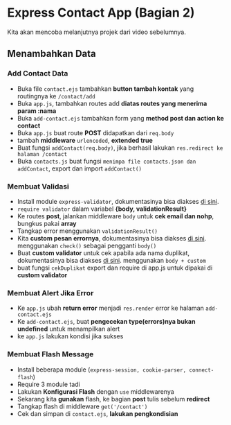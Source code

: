 # Express Contact App (Bagian 2)  
Kita akan mencoba melanjutnya projek dari video sebelumnya.  

## Menambahkan Data 

### Add Contact Data
- Buka file `contact.ejs` tambahkan **button tambah kontak** yang routingnya ke `/contact/add`
- Buka `app.js`, tambahkan routes add **diatas routes yang menerima param :nama**
- Buka `add-contact.ejs` tambahkan form yang **method post dan action ke contact**
- Buka `app.js` buat route **POST** didapatkan dari `req.body`
- tambah **middleware** `urlencoded`, **extended true**
- Buat fungsi `addContact(req.body)`, jika berhasil lakukan `res.redirect ke halaman /contact`
- Buka `contacts.js` buat fungsi `menimpa file contacts.json dan addContact`, export dan import `addContact()`

### Membuat Validasi  
- Install module `express-validator`, dokumentasinya bisa diakses [di sini](https://express-validator.github.io/docs/).
- `require validator` dalam variabel **{body, validationResult}**
- Ke routes **post**, jalankan middleware `body` untuk **cek email dan nohp**, bungkus pakai **array**
- Tangkap error menggunakan `validationResult()`
- Kita **custom pesan errornya**, dokumentasinya bisa diakses [di sini](https://express-validator.github.io/docs/custom-error-messages.html). menggunakan `check()` sebagai pengganti `body()`
- Buat **custom validator** untuk cek apabila ada nama duplikat, dokumentasinya bisa diakses [di sini](https://express-validator.github.io/docs/custom-validators-sanitizers.html). menggunakan `body + custom`
- buat fungsi `cekDuplikat` export dan require di app.js untuk dipakai di **custom validator**

### Membuat Alert Jika Error
- Ke `app.js` ubah **return error** menjadi `res.render` error ke halaman `add-contact.ejs`
- Ke `add-contact.ejs`, buat **pengecekan type(errors)nya bukan undefined** untuk menampilkan alert
- ke `app.js` lakukan kondisi jika sukses

### Membuat Flash Message
- Install beberapa module (`express-session, cookie-parser, connect-flash`)
- Require 3 module tadi
- Lakukan **Konfigurasi Flash** dengan `use` middlewarenya
- Sekarang kita **gunakan** flash, ke bagian **post** tulis sebelum **redirect**
- Tangkap flash di middleware `get('/contact')`
- Cek dan simpan di `contact.ejs`, **lakukan pengkondisian**